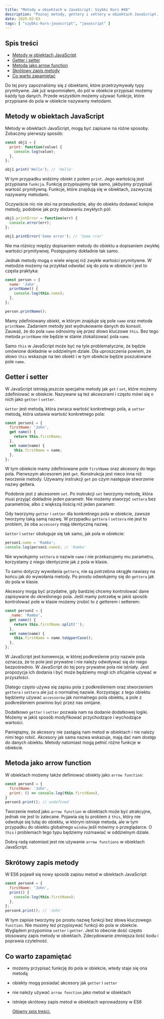 ```yaml
---
title: "Metody w obiektach w JavaScript: Szybki Kurs #48"
description: "Poznaj metody, gettery i settery w obiektach JavaScript. Dowiedz się, jak tworzyć i używać metod, oraz jak działają akcesory."
date: 2025-02-03
tags: [ "szybki-kurs-javascript", "javascript" ]
---
```


## Spis treści
* [Metody w obiektach JavaScript](#metody-w-obiektach-javascript)
* [Getter i setter](#getter-i-setter)
* [Metoda jako arrow function](#metoda-jako-arrow-function)
* [Skrótowy zapis metody](#skrótowy-zapis-metody)
* [Co warto zapamiętać](#co-warto-zapamietac)

Do tej pory zapoznaliśmy się z obiektami, które przetrzymywały typy prymitywne. Jak już wspomniałem, do pól w obiekcie przypisać możemy każdy typ danych. Przede wszystkim możemy używać funkcje, które przypisane do pola w obiekcie nazywamy metodami.

## <span id="metody-w-obiektach-javascript">Metody w obiektach JavaScript</span>

Metody w obiektach JavaScript, mogą być zapisane na różne sposoby. Zobaczmy pierwszy sposób:

```js
const obj1 = {
  print: function(value) {
    console.log(value);
  },
};

obj1.print('Hello'); // 'Hello'
```

W tym przypadku widzimy obiekt z polem `print`. Jego wartością jest przypisana `funkcja`. Funkcję przypisujemy tak samo, jakbyśmy przypisali wartość prymitywną. Funkcje, które znajdują się w obiektach, zazwyczaj nazywamy metodami.

Oczywiście nic nie stoi na przeszkodzie, aby do obiektu dodawać kolejne metody, podobnie jak przy dodawaniu zwykłych pól:

```js
obj1.printError = function(err) {
  console.error(err);
};

obj1.printError('Some error'); // 'Some rror'
```

Nie ma różnicy między dopisaniem metody do obiektu a dopisaniem zwykłej wartości prymitywnej. Postępujemy dokładnie tak samo.

Jednak metody mogą o wiele więcej niż zwykłe wartości prymitywne. W metodzie możemy na przykład odwołać się do pola w obiekcie i jest to częsta praktyka:

```js
const person = {
  name: 'John',
  printName() {
    console.log(this.name);
  },
};

person.printName();
```

Mamy zdefiniowany obiekt, w którym znajduje się pole `name` oraz metoda `printName`. Zadaniem metody jest wydrukowanie danych do konsoli. Zauważ, że do pola `name` odnosimy się przez słowo kluczowe `this`. Bez tego metoda `printName` nie będzie w stanie zlokalizować pola `name`.

Samo `this` w JavaScript może być na tyle problematyczne, że będzie omówione dokładnie w oddzielnym dziale. Dla uproszczenia powiem, że słowo `this` wskazuje na ten obiekt i w tym obiekcie będzie poszukiwane pole `name`.

## <span id="getter-i-setter">Getter i setter</span>

W JavaScript istnieją jeszcze specjalne metody jak `get` i `set`, które możemy zdefiniować w obiekcie. Nazywane są też akcesorami i często mówi się o nich jako `getter` i `setter`.

`Getter`  jest metodą, która zwraca wartość konkretnego pola, a `setter` metodą, która ustawia wartość konkretnego pola:

```js
const person1 = {
  firstName: 'John',
  get name() {
    return this.firstName;
  },
  set name(name) {
    this.firstName = name;
  },
};
```

W tym obiekcie mamy zdefiniowane pole `firstName` oraz akcesory do tego pola. Pierwszym akcesorem jest `get`. Konstrukcja jest nieco inna niż tworzenie metody. Używamy instrukcji `get` po czym następuje stworzenie nazwy gettera.

Podobnie jest z akcesorem `set`. Po instrukcji `set` tworzymy metodę, która musi przyjąć dokładnie jeden parametr. Nie możemy stworzyć `settera` bez parametrów, albo z większą ilością niż jeden parametr.

Gdy tworzymy `getter` i `setter` dla konkretnego pola w obiekcie, zawsze tworzymy taką samą nazwę. W przypadku `gettera`
i `settera` nie jest to problem, że oba `accessory` mają identyczną nazwę.

`Getter` i `setter` obsługuje się tak samo, jak pola w obiekcie:

```js
person1.name = 'Rambo';
console.log(person1.name); // 'Rambo'
```

Nie wywołujemy `settera` o nazwie `name` i nie przekazujemy mu parametru, korzystamy z niego identycznie jak z pola w klasie.

To samo dotyczy wywołania `gettera`, nie są potrzebna okrągłe nawiasy na końcu jak do wywołania metody. Po prostu odwołujemy się do `gettera` jak do pola w klasie.

Akcesory mogą być przydatne, gdy bardziej chcemy kontrolować dane zapisywane do określonego pola. Jeśli mamy potrzebę w jakiś sposób kontrolować pole w klasie możemy zrobić to z getterem i setterem:

```js
const person2 = {
  _name: 'Rambo',
  get name() {
    return this.firstName.split('');
  },
  set name(name) {
    this.firstName = name.toUpperCase();
  },
};
```

W JavaScript jest konwencja, w której podkreślenie przy nazwie pola oznacza, że to pole jest prywatne i nie należy odwoływać się do niego bezpośrednio. W JavaScript do tej pory prywatne pola nie istniały. Jest propozycja ich dodania i być może będziemy mogli ich oficjalnie używać w przyszłości.

Dlatego często używa się zapisu pola z podkreśleniem oraz stworzeniem `gettera` i `settera` ale już o normalnej nazwie. Korzystając z tego obiektu będziemy używać `accessorów` jak normalnego pola obiektu, a pole z podkreśleniem powinno być przez nas omijane.

Dodatkowo `getter` i `setter` pozwala nam na dodanie dodatkowej logiki. Możemy w jakiś sposób modyfikować przychodzące i wychodzące wartości.

Pamiętajmy, że akcesory nie zastąpią nam metod w obiektach i nie należy nimi tego robić. Akcesory jak sama nazwa wskazuje, mają dać nam dostęp do danych obiektu. Metody natomiast mogą pełnić różne funkcje w obiekcie.

## <span id="metoda-jako-arrow-function">Metoda jako arrow function</span>

W obiektach możemy także definiować obiekty jako `arrow function`:

```js
const person3 = {
  firstName: 'John',
  print: () => console.log(this.firstName),
}
person3.print(); // undefined
```

Tworzenie metod jako `arrow function` w obiektach może być atrakcyjne, jednak nie jest to zalecane. Pojawia się tu problem z `this`, który nie odwołuje się tutaj do obiektu, w którym istnieje metoda, ale w tym przypadku do obiektu globalnego `window` jeśli mówimy o przeglądarce. O `this` i
problemach tego typu będziemy rozmawiać w oddzielnym dziale.

Dobrą radą natomiast jest nie używanie `arrow functions` w obiektach JavaScript.

## <span id="skrotowy-zapis-metody">Skrótowy zapis metody</span>

W ES6 pojawił się nowy sposób zapisu metod w obiektach JavaScript:

```js
const person4 = {
  firstName: 'John',
  print() {
    console.log(this.firstName);
  },
};
person4.print(); // 'John'
```

W tym zapisie tworzymy po prostu nazwę funkcji bez słowa kluczowego `function`. Nie musimy też przypisywać funkcji do pola w obiekcie. Wyglądem przypomina `setter` i `getter`. Jest to obecnie dość często stosowany zapis metody w obiektach. Zdecydowanie zmniejsza ilość kodu i poprawia czytelność.

## <span id="co-warto-zapamietac">Co warto zapamiętać</span>

- możemy przypisać funkcję do pola w obiekcie, wtedy staje się ona metodą
- obiekty mogą posiadać akcesory jak `getter` i `setter`
- nie należy używać `arrow function` jako metod w obiektach
- istnieje skrótowy zapis metod w obiektach wprowadzony w ES6

  [Główny spis treści.](https://zacznijprogramowac.net/szybki-kurs-javascript/spis-tresci/)
